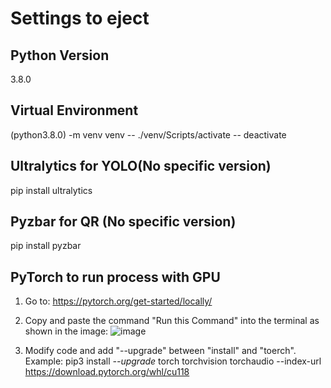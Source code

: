 # Settings to eject

## Python Version
3.8.0

## Virtual Environment
(python3.8.0) -m venv venv
-- ./venv/Scripts/activate
-- deactivate

## Ultralytics for YOLO(No specific version)
pip install ultralytics

## Pyzbar for QR (No specific version)

pip install pyzbar

## PyTorch to run process with GPU

1. Go to: https://pytorch.org/get-started/locally/
2. Copy and paste the command "Run this Command" into the terminal as shown in the image:
![image](https://github.com/user-attachments/assets/d4c5460a-25c5-4106-b096-dba80733f994)

4. Modify code and add "--upgrade" between "install" and "toerch".
   Example: pip3 install *--upgrade* torch torchvision torchaudio --index-url https://download.pytorch.org/whl/cu118
     
